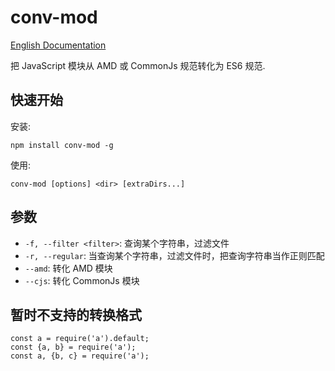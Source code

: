 # conv-mod

[English Documentation](./README.en.md)

把 JavaScript 模块从 AMD 或 CommonJs 规范转化为 ES6 规范.

## 快速开始

安装:

```
npm install conv-mod -g
```

使用:

```
conv-mod [options] <dir> [extraDirs...]
```

## 参数

- `-f, --filter <filter>`: 查询某个字符串，过滤文件
- `-r, --regular`: 当查询某个字符串，过滤文件时，把查询字符串当作正则匹配
- `--amd`: 转化 AMD 模块
- `--cjs`: 转化 CommonJs 模块

## 暂时不支持的转换格式

```
const a = require('a').default;
const {a, b} = require('a');
const a, {b, c} = require('a');
```
